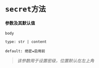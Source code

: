 # `secret方法`
#### **参数及其默认值**
`body`

`type: str | content`

`default: 绝密★启用前`

>*该参数用于设置密级，位置默认在左上角*